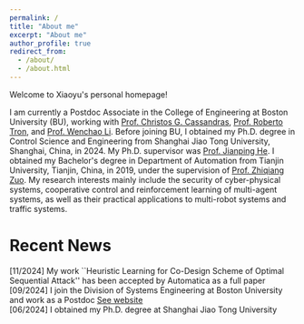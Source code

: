 ```yaml
---
permalink: /
title: "About me"
excerpt: "About me"
author_profile: true
redirect_from: 
  - /about/
  - /about.html
---
```


Welcome to Xiaoyu's personal homepage!

I am currently a Postdoc Associate in the College of Engineering at Boston University (BU), working with [Prof. Christos G. Cassandras](https://christosgcassandras.org/), [Prof. Roberto Tron](https://www.bu.edu/eng/profile/roberto-tron/), and [Prof. Wenchao Li](https://www.bu.edu/eng/profile/wenchao-li-ph-d/). Before joining BU, I obtained my Ph.D. degree in Control Science and Engineering from Shanghai Jiao Tong University, Shanghai, China, in 2024. My Ph.D. supervisor was [Prof. Jianping He](https://iwin-fins.com/). I obtained my Bachelor's degree in Department of Automation from Tianjin University, Tianjin, China, in 2019, under the supervision of [Prof. Zhiqiang Zuo](https://seea.tju.edu.cn/info/1013/1586.htm). My research interests mainly include the security of cyber-physical systems, cooperative control and reinforcement learning of multi-agent systems, as well as their practical applications to multi-robot systems and traffic systems.

Recent News
======
[11/2024] My work ``Heuristic Learning for Co-Design Scheme of Optimal Sequential Attack'' has been accepted by Automatica as a full paper<br>
[09/2024] I join the Division of Systems Engineering at Boston University and work as a Postdoc [See website](https://www.bu.edu/eng/profile/xiaoyuo-luo/)<br>
[06/2024] I obtained my Ph.D. degree at Shanghai Jiao Tong University



